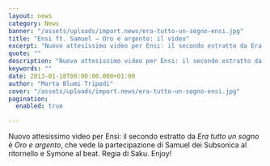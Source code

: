 ```yaml
---
layout: news
category: News
banner: "/assets/uploads/import.news/era-tutto-un-sogno-ensi.jpg"
title: "Ensi ft. Samuel – Oro e argento: il video"
excerpt: "Nuovo attesissimo video per Ensi: il secondo estratto da Era tutto un sogno è Oro e argento, che vede la partecipazione di Samuel dei Subsonica al ritornello e Symone al beat. Regia di Saku. Enjoy!  "
quote: ""
description: "Nuovo attesissimo video per Ensi: il secondo estratto da Era tutto un sogno è Oro e argento, che vede la partecipazione di Samuel dei Subsonica al ritornello e Symone al beat. Regia di Saku. Enjoy!  "
keywords: ""
date: 2013-01-18T00:00:00.000+01:00
author: "Marta Blumi Tripodi"
cover: "/assets/uploads/import.news/era-tutto-un-sogno-ensi.jpg"
pagination:
  enabled: true

---
```


Nuovo attesissimo video per Ensi: il secondo estratto da _Era tutto un sogno_ è _Oro e argento_, che vede la partecipazione di Samuel dei Subsonica al ritornello e Symone al beat. Regia di Saku. Enjoy!

  